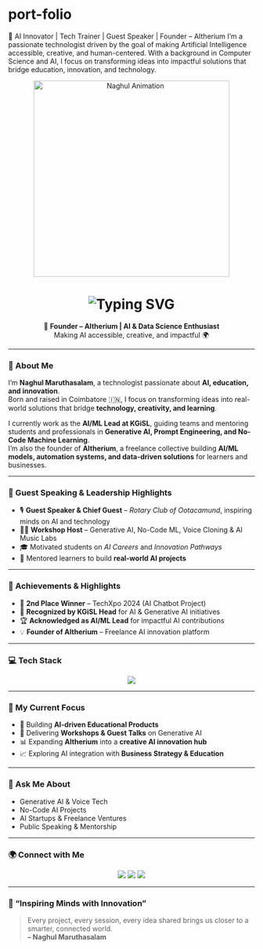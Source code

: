 # port-folio
🚀 AI Innovator | Tech Trainer | Guest Speaker | Founder – AItherium  I’m a passionate technologist driven by the goal of making Artificial Intelligence accessible, creative, and human-centered. With a background in Computer Science and AI, I focus on transforming ideas into impactful solutions that bridge education, innovation, and technology.
<!-- Header GIF Animation -->
<p align="center">
  <img src="https://user-images.githubusercontent.com/74038190/225813708-98b745f2-7d22-48cf-9150-083f1b00d6c9.gif" alt="Naghul Animation" width="400"/>
</p>

<!-- Animated Typing Header for Name & Title -->
<h1 align="center">
  <img src="https://readme-typing-svg.herokuapp.com?font=Poppins&weight=600&size=15&duration=3000&pause=500&color=00BFFF&center=true&vCenter=true&width=600&lines=Hey+There!+👋;I'm+Naghul+Maruthasalam;AI+Innovator+|+AI/ML+Lead+|+Guest+Speaker" alt="Typing SVG"/>
</h1>

<p align="center">
  🚀 <b>Founder – AItherium | AI & Data Science Enthusiast</b><br>
  Making AI accessible, creative, and impactful 🌍
</p>

---

### 🌌 About Me
I’m **Naghul Maruthasalam**, a technologist passionate about **AI, education, and innovation**.  
Born and raised in Coimbatore 🇮🇳, I focus on transforming ideas into real-world solutions that bridge **technology, creativity, and learning**.

I currently work as the **AI/ML Lead at KGiSL**, guiding teams and mentoring students and professionals in **Generative AI, Prompt Engineering, and No-Code Machine Learning**.  
I’m also the founder of **AItherium**, a freelance collective building **AI/ML models, automation systems, and data-driven solutions** for learners and businesses.

---

### 🎤 Guest Speaking & Leadership Highlights
- 🎙️ **Guest Speaker & Chief Guest** – *Rotary Club of Ootacamund*, inspiring minds on AI and technology  
- 🧑‍🏫 **Workshop Host** – Generative AI, No-Code ML, Voice Cloning & AI Music Labs  
- 🎓 Motivated students on *AI Careers* and *Innovation Pathways*  
- 🧠 Mentored learners to build **real-world AI projects**

---

### 🏅 Achievements & Highlights
- 🥈 **2nd Place Winner** – TechXpo 2024 (AI Chatbot Project)  
- 🧠 **Recognized by KGiSL Head** for AI & Generative AI initiatives  
- 🏆 **Acknowledged as AI/ML Lead** for impactful AI contributions  
- 💡 **Founder of AItherium** – Freelance AI innovation platform  

---

### 💻 Tech Stack
<p align="center">
  <img src="https://skillicons.dev/icons?i=python,js,html,css,react,nodejs,mongodb,git,linux,ai" />
</p>

---

### 🌈 My Current Focus
- 🚀 Building **AI-driven Educational Products**  
- 🎤 Delivering **Workshops & Guest Talks** on Generative AI  
- 📊 Expanding **AItherium** into a **creative AI innovation hub**  
- 📈 Exploring AI integration with **Business Strategy & Education**

---

### 💬 Ask Me About
- Generative AI & Voice Tech  
- No-Code AI Projects  
- AI Startups & Freelance Ventures  
- Public Speaking & Mentorship  

---

### 🌍 Connect with Me
<p align="center">
<a href="mailto:naghul.m@kgcas.com"><img src="https://img.shields.io/badge/Email-D14836?style=for-the-badge&logo=gmail&logoColor=white"/></a>
<a href="https://www.linkedin.com/in/naghulmaruthasalam"><img src="https://img.shields.io/badge/LinkedIn-0077B5?style=for-the-badge&logo=linkedin&logoColor=white"/></a>
<a href="https://github.com/naghulmaruthasalam"><img src="https://img.shields.io/badge/GitHub-181717?style=for-the-badge&logo=github&logoColor=white"/></a>
</p>

---

### 🌠 “Inspiring Minds with Innovation”
> Every project, every session, every idea shared brings us closer to a smarter, connected world.  
> **– Naghul Maruthasalam**
